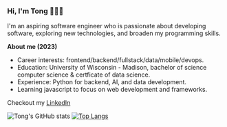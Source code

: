 ### Hi, I'm Tong 👋👨‍💻

I'm an aspiring software engineer who is passionate about developing software, exploring new technologies, and broaden my programming skills.

**About me (2023)**
* Career interests: frontend/backend/fullstack/data/mobile/devops. 
* Education: University of Wisconsin - Madison, bachelor of science computer science & certficate of data science.
* Experience: Python for backend, AI, and data development. 
* Learning javascript to focus on web development and frameworks.

Checkout my [LinkedIn](https://www.linkedin.com/in/tongyang20/) 


![Tong's GitHub stats](https://github-readme-stats.vercel.app/api?username=TongYang-tech&show_icons=true&theme=tokyonight)
[![Top Langs](https://github-readme-stats.vercel.app/api/top-langs/?username=TongYang-tech&hide_progress=true&theme=tokyonight)](https://github.com/anuraghazra/github-readme-stats)

